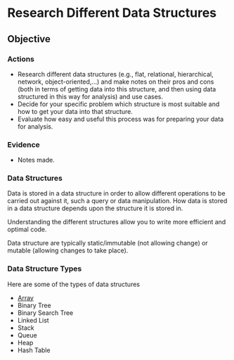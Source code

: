 # Research Different Data Structures

## Objective

### Actions

- Research different data structures (e.g., flat, relational, hierarchical, network, object-oriented,...) and make notes on their pros and cons (both in terms of getting data into this structure, and then using data structured in this way for analysis) and use cases.
- Decide for your specific problem which structure is most suitable and how to get your data into that structure.
- Evaluate how easy and useful this process was for preparing your data for analysis.

### Evidence

- Notes made.

### Data Structures

Data is stored in a data structure in order to allow different operations to be carried out against it, such a query or data manipulation. How data is stored in a data structure depends upon the structure it is stored in.

Understanding the different structures allow you to write more efficient and optimal code.

Data structure are typically static/immutable (not allowing change) or mutable (allowing changes to take place).

### Data Structure Types

Here are some of the types of data structures

- [Array](datastructure/array.md)
- Binary Tree
- Binary Search Tree
- Linked List
- Stack
- Queue
- Heap
- Hash Table
